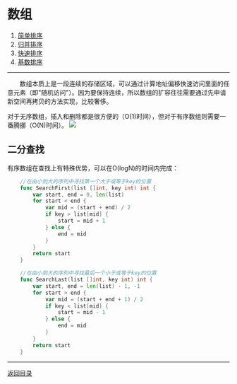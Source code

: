 # 数组
 1. [简单排序](01-A.md)
 2. [归并排序](01-B.md)
 3. [快速排序](01-C.md)
 4. [基数排序](01-D.md)

___
　　数组本质上是一段连续的存储区域，可以通过计算地址偏移快速访问里面的任意元素（即"随机访问"）。因为要保持连续，所以数组的扩容往往需要通过先申请新空间再拷贝的方法实现，比较奢侈。

对于无序数组，插入和删除都是很方便的（O(1)时间），但对于有序数组则需要一番腾挪（O(N)时间）。
![](../images/Array.png)

## 二分查找
有序数组在查找上有特殊优势，可以在O(logN)的时间内完成：
```go
	//在由小到大的序列中寻找第一个大于或等于key的位置
	func SearchFirst(list []int, key int) int {
		var start, end = 0, len(list)
		for start < end {
			var mid = (start + end) / 2
			if key > list[mid] {
				start = mid + 1
			} else {
				end = mid
			}
		}
		return start
	}

	//在由小到大的序列中寻找最后一个小于或等于key的位置
	func SearchLast(list []int, key int) int {
		var start, end = len(list) - 1, -1
		for start > end {
			var mid = (start + end + 1) / 2
			if key < list[mid] {
				start = mid - 1
			} else {
				end = mid
			}
		}
		return start
	}
```

---
[返回目录](../index.md)
